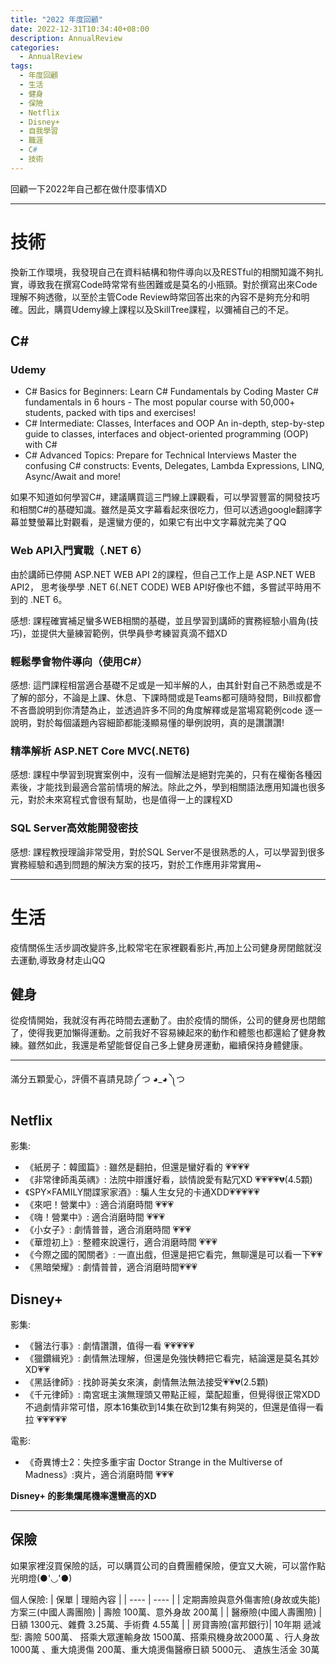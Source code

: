 ```yaml
---
title: "2022 年度回顧"
date: 2022-12-31T10:34:40+08:00
description: AnnualReview
categories:
  - AnnualReview  
tags:
  - 年度回顧
  - 生活
  - 健身
  - 保險
  - Netflix 
  - Disney+
  - 自我學習
  - 職涯
  - C#
  - 技術
---
```


  回顧一下2022年自己都在做什麼事情XD

---

# **技術**
  
換新工作環境，我發現自己在資料結構和物件導向以及RESTful的相關知識不夠扎實，導致我在撰寫Code時常常有些困難或是莫名的小瓶頸。對於撰寫出來Code理解不夠透徹，以至於主管Code Review時常回答出來的內容不是夠充分和明確。因此，購買Udemy線上課程以及SkillTree課程，以彌補自己的不足。

## **C#** 
### Udemy 
- C# Basics for Beginners: Learn C# Fundamentals by Coding
Master C# fundamentals in 6 hours - The most popular course with 50,000+ students, packed with tips and exercises!
- C# Intermediate: Classes, Interfaces and OOP
An in-depth, step-by-step guide to classes, interfaces and object-oriented programming (OOP) with C#
- C# Advanced Topics: Prepare for Technical Interviews
Master the confusing C# constructs: Events, Delegates, Lambda Expressions, LINQ, Async/Await and more!   

如果不知道如何學習C#，建議購買這三門線上課觀看，可以學習豐富的開發技巧和相關C#的基礎知識。雖然是英文字幕看起來很吃力，但可以透過google翻譯字幕並雙螢幕比對觀看，是還蠻方便的，如果它有出中文字幕就完美了QQ


### Web API入門實戰（.NET 6）
由於講師已停開 ASP.NET WEB API 2的課程，但自己工作上是 ASP.NET WEB API2，
思考後學學 .NET 6(.NET CODE) WEB API好像也不錯，多嘗試平時用不到的 .NET 6。

感想:
課程確實補足蠻多WEB相關的基礎，並且學習到講師的實務經驗小眉角(技巧)，並提供大量練習範例，供學員參考練習真滴不錯XD

### 輕鬆學會物件導向（使用C#）
感想:
這門課程相當適合基礎不足或是一知半解的人，由其針對自己不熟悉或是不了解的部分，不論是上課、休息、下課時間或是Teams都可隨時發問，Bill叔都會不吝嗇說明到你清楚為止，並透過許多不同的角度解釋或是當場寫範例code 逐一說明，對於每個議題內容細節都能淺顯易懂的舉例說明，真的是讚讚讚!

### 精準解析 ASP.NET Core MVC(.NET6)
感想:
課程中學習到現實案例中，沒有一個解法是絕對完美的，只有在權衡各種因素後，才能找到最適合當前情境的解法。除此之外，學到相關語法應用知識也很多元，對於未來寫程式會很有幫助，也是值得一上的課程XD

### SQL Server高效能開發密技
感想:
課程教授理論非常受用，對於SQL Server不是很熟悉的人，可以學習到很多實務經驗和遇到問題的解決方案的技巧，對於工作應用非常實用~

---
# **生活**
疫情關係生活步調改變許多,比較常宅在家裡觀看影片,再加上公司健身房閉館就沒去運動,導致身材走山QQ

## **健身**
從疫情開始，我就沒有再花時間去運動了。由於疫情的關係，公司的健身房也閉館了，使得我更加懶得運動。之前我好不容易練起來的動作和體態也都還給了健身教練。雖然如此，我還是希望能督促自己多上健身房運動，繼續保持身體健康。

---
滿分五顆愛心，評價不喜請見諒༼ つ ◕_◕ ༽つ

## **Netflix**
影集:  
- 《紙房子：韓國篇》: 雖然是翻拍，但還是蠻好看的 💗💗💗💗  
- 《非常律師禹英禑》: 法院中辯護好看，談情說愛有點冗XD 💗💗💗💗💔(4.5顆)    
- 《SPY×FAMILY間諜家家酒》: 騙人生女兒的卡通XDD💗💗💗💗💗   
- 《來吧！營業中》: 適合消磨時間 💗💗💗  
- 《嗨！營業中》: 適合消磨時間 💗💗💗  
- 《小女子》: 劇情普普，適合消磨時間 💗💗💗  
- 《華燈初上》: 整體來說還行，適合消磨時間 💗💗💗 
- 《今際之國的闖關者》: 一直出戲，但還是把它看完，無聊還是可以看一下💗💗
- 《黑暗榮耀》: 劇情普普，適合消磨時間💗💗💗 

## **Disney+**
影集:   
- 《醫法行事》: 劇情讚讚，值得一看 💗💗💗💗💗   
- 《獵鑽緝兇》: 劇情無法理解，但還是免強快轉把它看完，結論還是莫名其妙XD💗💗
- 《黑話律師》: 找帥哥美女來演，劇情無法無法接受💗💗💔(2.5顆)  
- 《千元律師》: 南宮珉主演無理頭又帶點正經，葉配超重，但覺得很正常XDD不過劇情非常可惜，原本16集砍到14集在砍到12集有夠哭的，但還是值得一看拉 💗💗💗💗💗  

電影:
- 《奇異博士2：失控多重宇宙 Doctor Strange in the Multiverse of Madness》:爽片，適合消磨時間 💗💗💗     


**Disney+ 的影集爛尾機率還蠻高的XD**

---
## 保險
如果家裡沒買保險的話，可以購買公司的自費團體保險，便宜又大碗，可以當作點光明燈(●'◡'●)

個人保險:
|  保單   | 理賠內容  | 
|  ----  | ----  | 
| 定期壽險與意外傷害險(身故或失能)  方案三(中國人壽團險) | 壽險 100萬、意外身故 200萬  | 
| 醫療險(中國人壽團險)  | 日額 1300元、雜費 3.25萬、手術費 4.55萬 |
| 房貸壽險(富邦銀行)| 10年期 遞減型: 壽險 500萬、 搭乘大眾運輸身故 1500萬、搭乘飛機身故2000萬 、行人身故 1000萬 、重大燒燙傷 200萬、重大燒燙傷醫療日額 5000元、 遺族生活金 30萬 

